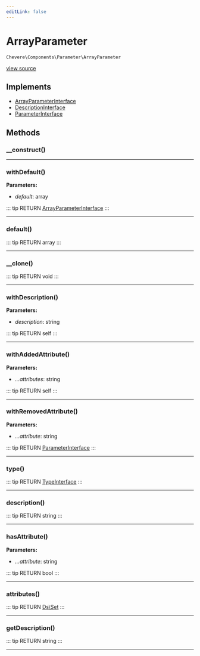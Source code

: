 ```yaml
---
editLink: false
---
```


# ArrayParameter

`Chevere\Components\Parameter\ArrayParameter`

[view source](https://github.com/chevere/chevere/blob/master/src/Chevere/Components/Parameter/ArrayParameter.php)

## Implements

- [ArrayParameterInterface](../../Interfaces/Parameter/ArrayParameterInterface.md)
- [DescriptionInterface](../../Interfaces/Common/DescriptionInterface.md)
- [ParameterInterface](../../Interfaces/Parameter/ParameterInterface.md)

## Methods

### __construct()

---

### withDefault()

**Parameters:**

- *default*: array

::: tip RETURN
[ArrayParameterInterface](../../Interfaces/Parameter/ArrayParameterInterface.md)
:::

---

### default()

::: tip RETURN
array
:::

---

### __clone()

::: tip RETURN
void
:::

---

### withDescription()

**Parameters:**

- *description*: string

::: tip RETURN
self
:::

---

### withAddedAttribute()

**Parameters:**

- *...attributes*: string

::: tip RETURN
self
:::

---

### withRemovedAttribute()

**Parameters:**

- *...attribute*: string

::: tip RETURN
[ParameterInterface](../../Interfaces/Parameter/ParameterInterface.md)
:::

---

### type()

::: tip RETURN
[TypeInterface](../../Interfaces/Type/TypeInterface.md)
:::

---

### description()

::: tip RETURN
string
:::

---

### hasAttribute()

**Parameters:**

- *...attribute*: string

::: tip RETURN
bool
:::

---

### attributes()

::: tip RETURN
[Ds\Set](https://www.php.net/manual/class.ds\set)
:::

---

### getDescription()

::: tip RETURN
string
:::

---
